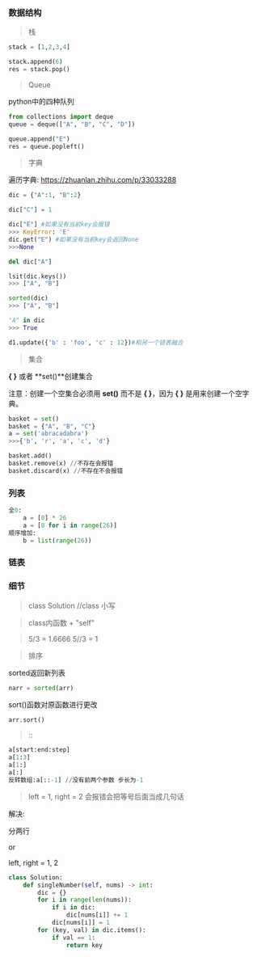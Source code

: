 ### 数据结构

> 栈

```Python
stack = [1,2,3,4]

stack.append(6)
res = stack.pop()
```

> Queue

python中的四种队列

```Python
from collections import deque
queue = deque(["A", "B", "C", "D"])

queue.append("E")
res = queue.popleft()
```

> 字典

遍历字典: https://zhuanlan.zhihu.com/p/33033288

```Python
dic = {"A":1, "B":2}

dic["C"] = 1 

dic["E"] #如果没有当前key会报错
>>> KeyError: 'E'
dic.get("E") #如果没有当前key会返回None
>>>None

del dic["A"]

lsit(dic.keys())
>>> ["A", "B"]

sorted(dic)
>>> ["A", "B"]

"A" in dic
>>> True

d1.update({'b' : 'foo', 'c' : 12})#和另一个链表融合
```

> 集合

**{ }** 或者 **set()**创建集合

注意：创建一个空集合必须用 **set()** 而不是 **{ }**，因为 **{ }** 是用来创建一个空字典。

```Python
basket = set()
basket = {"A", "B", "C"}
a = set('abracadabra')
>>>{'b', 'r', 'a', 'c', 'd'}

basket.add()
basket.remove(x) //不存在会报错
basket.discard(x) //不存在不会报错
```

### 列表

```Python
全0:
    a = [0] * 26
    a = [0 for i in range(26)]
顺序增加:
    b = list(range(26))
```

### 链表





### 细节

> class Solution //class 小写

> class内函数 + "self"

> 5/3 = 1.6666    5//3 = 1

> 排序

sorted返回新列表

```python
narr = sorted(arr)
```

sort()函数对原函数进行更改

```python
arr.sort()
```

> ::

```python
a[start:end:step]
a[1:3]
a[1:] 
a[:]
反转数组:a[::-1] //没有前两个参数 步长为-1
```

> left = 1, right = 2 会报错会把等号后面当成几句话

解决:

分两行

or

left, right = 1, 2 

```python
class Solution:
    def singleNumber(self, nums) -> int:
        dic = {}
        for i in range(len(nums)):
            if i in dic:
                dic[nums[i]] += 1
            dic[nums[i]] = 1
        for (key, val) in dic.items():
            if val == 1:
                return key
```

